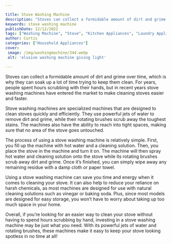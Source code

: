 ```yaml
---

title: Stove Washing Machine
description: "Stoves can collect a formidable amount of dirt and grime over time, which is why they can soak up a lot of time trying to keep the...swipe up to find out"
keywords: stove washing machine
publishDate: 12/12/2022
tags: ["Washing Machine", "Stove", "Kitchen Appliances", "Laundry Appliances", "Clean Appliance"]
author: Curtis
categories: ["Household Appliances"]
cover: 
 image: /img/washingmachine/344.webp
 alt: 'elusive washing machine giving light'

---
```


Stoves can collect a formidable amount of dirt and grime over time, which is why they can soak up a lot of time trying to keep them clean. For years, people spent hours scrubbing with their hands, but in recent years stove washing machines have entered the market to make cleaning stoves easier and faster.

Stove washing machines are specialized machines that are designed to clean stoves quickly and efficiently. They use powerful jets of water to remove dirt and grime, while their rotating brushes scrub away the toughest stains. The machines also have the ability to reach into tight spaces, making sure that no area of the stove goes untouched.

The process of using a stove washing machine is relatively simple. First, you fill up the machine with hot water and a cleaning solution. Then, you place the stove in the machine and turn it on. The machine will then spray hot water and cleaning solution onto the stove while its rotating brushes scrub away dirt and grime. Once it’s finished, you can simply wipe away any remaining residue with a damp cloth or paper towel.

Using a stove washing machine can save you time and energy when it comes to cleaning your stove. It can also help to reduce your reliance on harsh chemicals, as most machines are designed for use with natural cleaning solutions such as vinegar or baking soda. Plus, since most models are designed for easy storage, you won’t have to worry about taking up too much space in your home.

Overall, if you’re looking for an easier way to clean your stove without having to spend hours scrubbing by hand, investing in a stove washing machine may be just what you need. With its powerful jets of water and rotating brushes, these machines make it easy to keep your stove looking spotless in no time at all!
